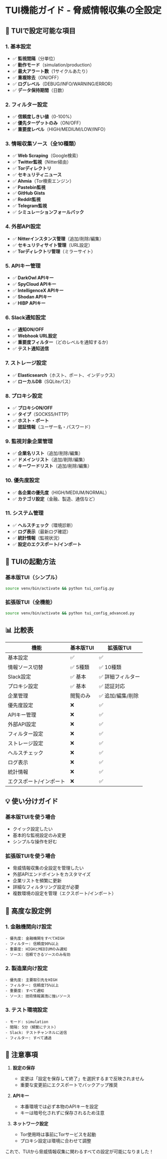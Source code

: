 # TUI機能ガイド - 脅威情報収集の全設定

## 🎯 TUIで設定可能な項目

### 1. 基本設定
- ✅ **監視間隔**（分単位）
- ✅ **動作モード**（simulation/production）
- ✅ **最大アラート数**（1サイクルあたり）
- ✅ **重複除去**（ON/OFF）
- ✅ **ログレベル**（DEBUG/INFO/WARNING/ERROR）
- ✅ **データ保持期間**（日数）

### 2. フィルター設定
- ✅ **信頼度しきい値**（0-100%）
- ✅ **優先ターゲットのみ**（ON/OFF）
- ✅ **重要度レベル**（HIGH/MEDIUM/LOW/INFO）

### 3. 情報収集ソース（全10種類）
- ✅ **Web Scraping**（Google検索）
- ✅ **Twitter監視**（Nitter経由）
- ✅ **Torディレクトリ**
- ✅ **セキュリティニュース**
- ✅ **Ahmia**（Tor検索エンジン）
- ✅ **Pastebin監視**
- ✅ **GitHub Gists**
- ✅ **Reddit監視**
- ✅ **Telegram監視**
- ✅ **シミュレーションフォールバック**

### 4. 外部API設定
- ✅ **Nitterインスタンス管理**（追加/削除/編集）
- ✅ **セキュリティサイト管理**（URL設定）
- ✅ **Torディレクトリ管理**（ミラーサイト）

### 5. APIキー管理
- ✅ **DarkOwl APIキー**
- ✅ **SpyCloud APIキー**
- ✅ **IntelligenceX APIキー**
- ✅ **Shodan APIキー**
- ✅ **HIBP APIキー**

### 6. Slack通知設定
- ✅ **通知ON/OFF**
- ✅ **Webhook URL設定**
- ✅ **重要度フィルター**（どのレベルを通知するか）
- ✅ **テスト通知送信**

### 7. ストレージ設定
- ✅ **Elasticsearch**（ホスト、ポート、インデックス）
- ✅ **ローカルDB**（SQLiteパス）

### 8. プロキシ設定
- ✅ **プロキシON/OFF**
- ✅ **タイプ**（SOCKS5/HTTP）
- ✅ **ホスト・ポート**
- ✅ **認証情報**（ユーザー名・パスワード）

### 9. 監視対象企業管理
- ✅ **企業名リスト**（追加/削除/編集）
- ✅ **ドメインリスト**（追加/削除/編集）
- ✅ **キーワードリスト**（追加/削除/編集）

### 10. 優先度設定
- ✅ **各企業の優先度**（HIGH/MEDIUM/NORMAL）
- ✅ **カテゴリ設定**（金融、製造、通信など）

### 11. システム管理
- ✅ **ヘルスチェック**（環境診断）
- ✅ **ログ表示**（最新ログ確認）
- ✅ **統計情報**（監視状況）
- ✅ **設定のエクスポート/インポート**

## 🚀 TUIの起動方法

### 基本版TUI（シンプル）
```bash
source venv/bin/activate && python tui_config.py
```

### 拡張版TUI（全機能）
```bash
source venv/bin/activate && python tui_config_advanced.py
```

## 📊 比較表

| 機能 | 基本版TUI | 拡張版TUI |
|------|-----------|-----------|
| 基本設定 | ✅ | ✅ |
| 情報ソース切替 | ✅ 5種類 | ✅ 10種類 |
| Slack設定 | ✅ 基本 | ✅ 詳細フィルター |
| プロキシ設定 | ✅ 基本 | ✅ 認証対応 |
| 企業管理 | 閲覧のみ | ✅ 追加/編集/削除 |
| 優先度設定 | ❌ | ✅ |
| APIキー管理 | ❌ | ✅ |
| 外部API設定 | ❌ | ✅ |
| フィルター設定 | ❌ | ✅ |
| ストレージ設定 | ❌ | ✅ |
| ヘルスチェック | ❌ | ✅ |
| ログ表示 | ❌ | ✅ |
| 統計情報 | ❌ | ✅ |
| エクスポート/インポート | ❌ | ✅ |

## 💡 使い分けガイド

### 基本版TUIを使う場合
- クイック設定したい
- 基本的な監視設定のみ変更
- シンプルな操作を好む

### 拡張版TUIを使う場合
- 脅威情報収集の全設定を管理したい
- 外部APIエンドポイントをカスタマイズ
- 企業リストを頻繁に更新
- 詳細なフィルタリング設定が必要
- 複数環境の設定を管理（エクスポート/インポート）

## 🔧 高度な設定例

### 1. 金融機関向け設定
```
- 優先度: 金融機関をすべてHIGH
- フィルター: 信頼度90%以上
- 重要度: HIGHとMEDIUMのみ通知
- ソース: 信頼できるソースのみ有効
```

### 2. 製造業向け設定
```
- 優先度: 主要取引先をHIGH
- フィルター: 信頼度75%以上
- 重要度: すべて通知
- ソース: 技術情報漏洩に強いソース
```

### 3. テスト環境設定
```
- モード: simulation
- 間隔: 5分（頻繁にテスト）
- Slack: テストチャンネルに送信
- フィルター: すべて通過
```

## 📝 注意事項

1. **設定の保存**
   - 変更は「設定を保存して終了」を選択するまで反映されません
   - 重要な変更前にエクスポートでバックアップ推奨

2. **APIキー**
   - 本番環境では必ず本物のAPIキーを設定
   - キーは暗号化されずに保存されるため注意

3. **ネットワーク設定**
   - Tor使用時は事前にTorサービスを起動
   - プロキシ設定は環境に合わせて調整

これで、TUIから脅威情報収集に関わるすべての設定が可能になりました！